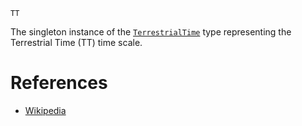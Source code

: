 ```
TT
```

The singleton instance of the [`TerrestrialTime`](@ref) type representing the Terrestrial Time (TT) time scale.

# References

  * [Wikipedia](https://en.wikipedia.org/wiki/Terrestrial_Time)
